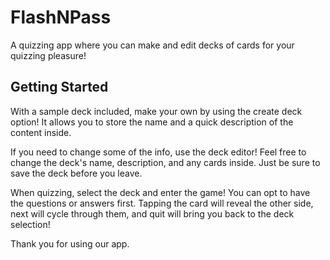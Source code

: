 # FlashNPass

A quizzing app where you can make and edit decks of cards for your quizzing pleasure!

## Getting Started

With a sample deck included, make your own by using the create deck option! It allows you to store the name and a quick description of the content inside.

If you need to change some of the info, use the deck editor! Feel free to change the deck's name, description, and any cards inside. Just be sure to save the deck before you leave.

When quizzing, select the deck and enter the game! You can opt to have the questions or answers first. Tapping the card will reveal the other side, next will cycle through them, and quit will bring you back to the deck selection!

Thank you for using our app.
